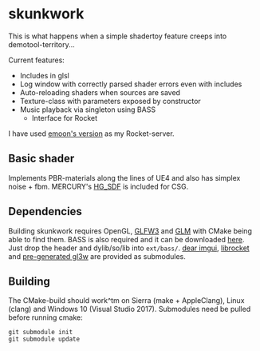 # skunkwork
This is what happens when a simple shadertoy feature creeps into demotool-territory...

Current features:
  * Includes in glsl
  * Log window with correctly parsed shader errors even with includes
  * Auto-reloading shaders when sources are saved
  * Texture-class with parameters exposed by constructor
  * Music playback via singleton using BASS
    * Interface for Rocket

I have used [emoon's version](https://github.com/emoon/rocket) as my Rocket-server.

## Basic shader

Implements PBR-materials along the lines of UE4 and also has simplex noise + fbm.
MERCURY's [HG_SDF](http://mercury.sexy/hg_sdf) is included for CSG.

## Dependencies
Building skunkwork requires OpenGL, [GLFW3](http://www.glfw.org) and
[GLM](http://glm.g-truc.net/0.9.8/index.html) with CMake being able to find them.
BASS is also required and it can be downloaded [here](https://www.un4seen.com/bass.html).
Just drop the header and dylib/so/lib into `ext/bass/`.
[dear imgui](https://github.com/ocornut/imgui), [librocket](https://github.com/rocket/rocket)
and [pre-generated gl3w](https://github.com/sndels/libgl3w) are provided as submodules.

## Building
The CMake-build should work^tm on Sierra (make + AppleClang), Linux (clang) and
Windows 10 (Visual Studio 2017). Submodules need be pulled before running cmake:
```
git submodule init
git submodule update
```
